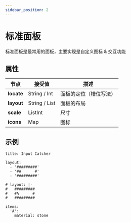 ```yaml
---
sidebar_position: 2
---
```


# 标准面板

标准面板是最常用的面板，主要实现是自定义图标 & 交互功能

## 属性

| **节点**     | 接受值           | 描述          |
|------------|---------------|-------------|
| **locate** | String / Int  | 面板的定位（槽位写法） |
| **layout** | String / List | 面板的布局       |
| **scale**  | ListInt       | 尺寸          |
| **icons**  | Map           | 图标          |

## 示例

```
title: Input Catcher

layout:
  - '#########'
  - '#A      #'
  - '#########'

# layout: |-
#   #########
#   #A      #
#   #########

items:
  'A':
    material: stone
```
